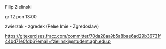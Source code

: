 Filip Zielinski 

gr 12 pon 13:00

zwierzak - zgredek (Pelne Imie - Zgredoslaw)

https://gitexercises.fracz.com/committer/70da28aa9b5a8bae6ad29b36731f44bd71e0fdb6?email=fzielinski@student.agh.edu.pl

